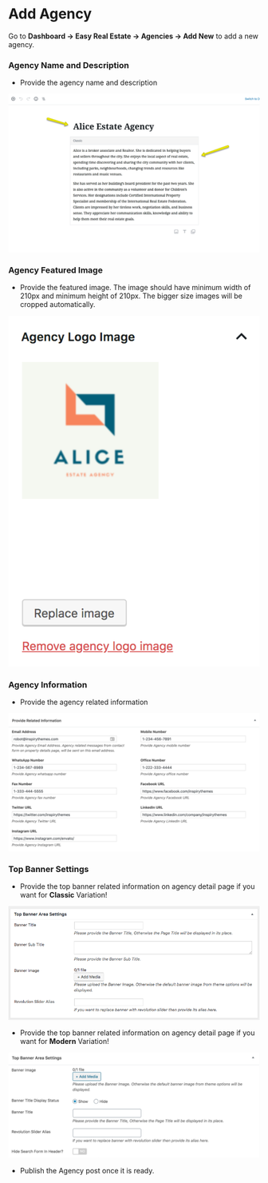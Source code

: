 # Add Agency

Go to **Dashboard → Easy Real Estate → Agencies → Add New** to add a new agency.

### Agency Name and Description

- Provide the agency name and description

![Agency Name](images/add-content/add-agency-title-description.png)

### Agency Featured Image

-  Provide the featured image. The image should have minimum width of 210px and minimum height of 210px. The bigger size images will be cropped automatically. 

![Agency Picture](images/add-content/agency-logo-image-gutenberg.png)

### Agency Information

- Provide the agency related information

![Agency Information](images/add-content/agency-information.png)

### Top Banner Settings

- Provide the top banner related information on agency detail page if you want for **Classic** Variation!

![Add Agency Page](images/add-content/top-banner-area-settings.png)

- Provide the top banner related information on agency detail page if you want for **Modern** Variation!

![Add Agency Page](images/add-content/top-banner-area-settings-mod.png)

- Publish the Agency post once it is ready.